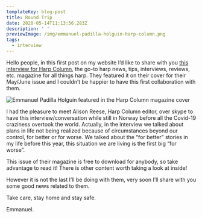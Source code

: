 ```yaml
---
templateKey: blog-post
title: Round Trip
date: 2020-05-14T11:13:56.283Z
description: ' '
previewImage: /img/emmanuel-padilla-holguin-harp-column.png
tags:
  - interview
---
```

Hello people, in this first post on my website I’d like to share with you [this interview for Harp Column](https://harpcolumn.com/blog/round-trip/), the go-to harp news, tips, interviews, reviews, etc. magazine for all things harp. They featured it on their cover for their May/June issue and I couldn’t be happier to have this first collaboration with them.

![Emmanuel Padilla Holguín featured in the Harp Column magazine cover](/img/emmanuel-padilla-holguin-harp-column.png)

I had the pleasure to meet Alison Reese, Harp Column editor, over skype to have this interview/conversation while still in Norway before all the Covid-19 craziness overtook the world. Actually, in the interview we talked about plans in life not being realized because of circumstances beyond our control, for better or for worse. We talked about the “for better” stories in my life before this year, this situation we are living is the first big “for worse”.

This issue of their magazine is free to download for anybody, so take advantage to read it! There is other content worth taking a look at inside!

However it is not the last I’ll be doing with them, very soon I’ll share with you some good news related to them.

Take care, stay home and stay safe.

Emmanuel.
